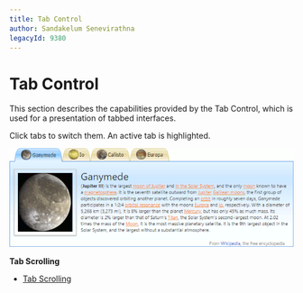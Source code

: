 ```yaml
---
title: Tab Control
author: Sandakelum Senevirathna
legacyId: 9380
---
```

# Tab Control
This section describes the capabilities provided by the Tab Control, which is used for a presentation of tabbed interfaces.

Click tabs to switch them. An active tab is highlighted.

![ASPxTabControl_UD](../images/img13293.png)

**Tab Scrolling**
* [Tab Scrolling](tab-control/tab-scrolling.md)